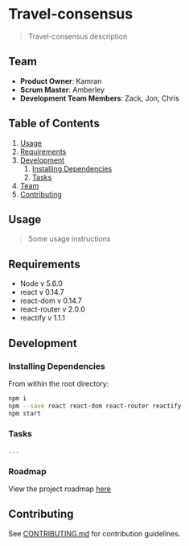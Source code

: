 # Travel-consensus

> Travel-consensus description

## Team

  - __Product Owner__: Kamran
  - __Scrum Master__: Amberley
  - __Development Team Members__: Zack, Jon, Chris

## Table of Contents

1. [Usage](#Usage)
1. [Requirements](#requirements)
1. [Development](#development)
    1. [Installing Dependencies](#installing-dependencies)
    1. [Tasks](#tasks)
1. [Team](#team)
1. [Contributing](#contributing)

## Usage

> Some usage instructions

## Requirements

- Node 					v 5.6.0
- react 				v 0.14.7
- react-dom 		v 0.14.7
- react-router 	v 2.0.0
- reactify 			v 1.1.1

## Development

### Installing Dependencies

From within the root directory:

```sh
npm i
npm --save react react-dom react-router reactify
npm start
```

### Tasks

```sh
...
````

### Roadmap

View the project roadmap [here](LINK_TO_PROJECT_ISSUES)


## Contributing

See [CONTRIBUTING.md](https://github.com/unexpected-lion/ourglass/blob/master/contributing.md) for contribution guidelines.
